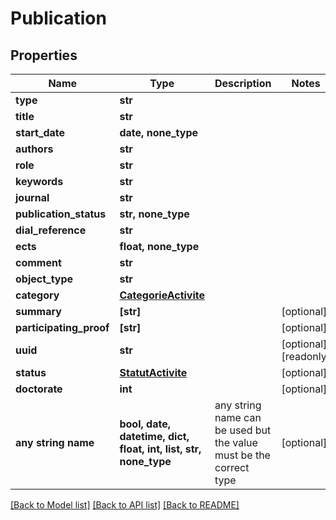 # Publication


## Properties
Name | Type | Description | Notes
------------ | ------------- | ------------- | -------------
**type** | **str** |  | 
**title** | **str** |  | 
**start_date** | **date, none_type** |  | 
**authors** | **str** |  | 
**role** | **str** |  | 
**keywords** | **str** |  | 
**journal** | **str** |  | 
**publication_status** | **str, none_type** |  | 
**dial_reference** | **str** |  | 
**ects** | **float, none_type** |  | 
**comment** | **str** |  | 
**object_type** | **str** |  | 
**category** | [**CategorieActivite**](CategorieActivite.md) |  | 
**summary** | **[str]** |  | [optional] 
**participating_proof** | **[str]** |  | [optional] 
**uuid** | **str** |  | [optional] [readonly] 
**status** | [**StatutActivite**](StatutActivite.md) |  | [optional] 
**doctorate** | **int** |  | [optional] 
**any string name** | **bool, date, datetime, dict, float, int, list, str, none_type** | any string name can be used but the value must be the correct type | [optional]

[[Back to Model list]](../README.md#documentation-for-models) [[Back to API list]](../README.md#documentation-for-api-endpoints) [[Back to README]](../README.md)


